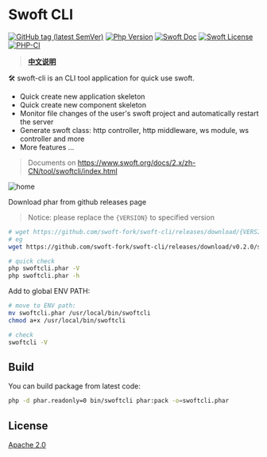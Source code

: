 # Swoft CLI

[![GitHub tag (latest SemVer)](https://img.shields.io/github/tag/swoft-cloud/swoft-cli)](https://github.com/swoft-cloud/swoft-cli)
[![Php Version](https://img.shields.io/badge/php-%3E=8.0-brightgreen.svg?maxAge=2592000)](https://secure.php.net/)
[![Swoft Doc](https://img.shields.io/badge/docs-passing-green.svg?maxAge=2592000)](https://www.swoft.org/docs)
[![Swoft License](https://img.shields.io/hexpm/l/plug.svg?maxAge=2592000)](https://github.com/swoft-cloud/swoft/blob/master/LICENSE)
[![PHP-CI](https://github.com/swoft-cloud/swoft-cli/workflows/PHP-CI/badge.svg)](https://github.com/swoft-cloud/swoft-cli/actions)

> **[中文说明](README.zh-CN.md)**

🛠️ swoft-cli is an CLI tool application for quick use swoft.

- Quick create new application skeleton
- Quick create new component skeleton
- Monitor file changes of the user's swoft project and automatically restart the server
- Generate swoft class: http controller, http middleware, ws module, ws controller and more
- More features ...

> Documents on https://www.swoft.org/docs/2.x/zh-CN/tool/swoftcli/index.html

![home](swoftcli-home.png)

Download phar from github releases page

> Notice: please replace the `{VERSION}` to specified version

```bash
# wget https://github.com/swoft-fork/swoft-cli/releases/download/{VERSION}/swoftcli.phar
# eg
wget https://github.com/swoft-fork/swoft-cli/releases/download/v0.2.0/swoftcli.phar

# quick check
php swoftcli.phar -V
php swoftcli.phar -h
```

Add to global ENV PATH:

```bash
# move to ENV path:
mv swoftcli.phar /usr/local/bin/swoftcli
chmod a+x /usr/local/bin/swoftcli

# check
swoftcli -V
```

## Build

You can build package from latest code:

```bash
php -d phar.readonly=0 bin/swoftcli phar:pack -o=swoftcli.phar
```

## License

[Apache 2.0](LICENSE)
